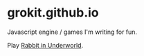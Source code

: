 # grokit.github.io

Javascript engine / games I'm writing for fun.

Play [Rabbit in Underworld](https://grokit.github.io/rabbit_in_underworld).
